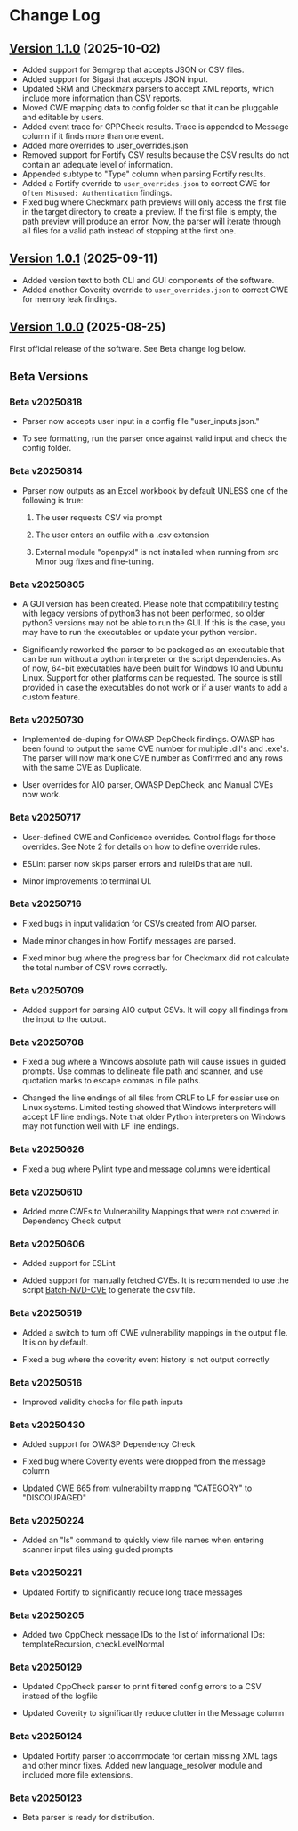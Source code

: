 # Change Log

## [Version 1.1.0](https://github.com/DevinPatel72/Static-Analysis-Results-Parser/releases/tag/v1.1.0) (2025-10-02)

- Added support for Semgrep that accepts JSON or CSV files.
- Added support for Sigasi that accepts JSON input.
- Updated SRM and Checkmarx parsers to accept XML reports, which include more information than CSV reports.
- Moved CWE mapping data to config folder so that it can be pluggable and editable by users.
- Added event trace for CPPCheck results. Trace is appended to Message column if it finds more than one event.
- Added more overrides to user_overrides.json
- Removed support for Fortify CSV results because the CSV results do not contain an adequate level of information.
- Appended subtype to "Type" column when parsing Fortify results.
- Added a Fortify override to `user_overrides.json` to correct CWE for `Often Misused: Authentication` findings.
- Fixed bug where Checkmarx path previews will only access the first file in the target directory to create a preview. If the first file is empty, the path preview will produce an error. Now, the parser will iterate through all files for a valid path instead of stopping at the first one.

## [Version 1.0.1](https://github.com/DevinPatel72/Static-Analysis-Results-Parser/releases/tag/v1.0.1) (2025-09-11)

- Added version text to both CLI and GUI components of the software.
- Added another Coverity override to `user_overrides.json` to correct CWE for memory leak findings.

## [Version 1.0.0](https://github.com/DevinPatel72/Static-Analysis-Results-Parser/releases/tag/v1.0.0) (2025-08-25)

First official release of the software. See Beta change log below.


## Beta Versions

### Beta v20250818
- Parser now accepts user input in a config file "user_inputs.json."

- To see formatting, run the parser once against valid input and check the config folder.

### Beta v20250814
- Parser now outputs as an Excel workbook by default UNLESS one of the following is true:
    1) The user requests CSV via prompt

    2) The user enters an outfile with a .csv extension

    3) External module "openpyxl" is not installed when running from src
    Minor bug fixes and fine-tuning.

### Beta v20250805
- A GUI version has been created. Please note that compatibility testing with legacy versions of python3 has not been performed, so older python3 versions may not be able to run the GUI. If this is the case, you may have to run the executables or update your python version.

- Significantly reworked the parser to be packaged as an executable that can be run without a python interpreter or the script dependencies. As of now, 64-bit executables have been built for Windows 10 and Ubuntu Linux. Support for other platforms can be requested. The source is still provided in case the executables do not work or if a user wants to add a custom feature.

### Beta v20250730
- Implemented de-duping for OWASP DepCheck findings. OWASP has been found to output the same CVE number for multiple .dll's and .exe's. The parser will now mark one CVE number as Confirmed and any rows with the same CVE as Duplicate.

- User overrides for AIO parser, OWASP DepCheck, and Manual CVEs now work.

### Beta v20250717
- User-defined CWE and Confidence overrides. Control flags for those overrides. See Note 2 for details on how to define override rules.

- ESLint parser now skips parser errors and ruleIDs that are null.

- Minor improvements to terminal UI.

### Beta v20250716
- Fixed bugs in input validation for CSVs created from AIO parser.

- Made minor changes in how Fortify messages are parsed.

- Fixed minor bug where the progress bar for Checkmarx did not calculate the total number of CSV rows correctly.

### Beta v20250709
- Added support for parsing AIO output CSVs. It will copy all findings from the input to the output.

### Beta v20250708
- Fixed a bug where a Windows absolute path will cause issues in guided prompts. Use commas to delineate file path and scanner, and use quotation marks to escape commas in file paths.

- Changed the line endings of all files from CRLF to LF for easier use on Linux systems. Limited testing showed that Windows interpreters will accept LF line endings. Note that older Python interpreters on Windows may not function well with LF line endings.

### Beta v20250626
- Fixed a bug where Pylint type and message columns were identical

### Beta v20250610
- Added more CWEs to Vulnerability Mappings that were not covered in Dependency Check output

### Beta v20250606
- Added support for ESLint

- Added support for manually fetched CVEs. It is recommended to use the script [Batch-NVD-CVE](https://github.com/DevinPatel72/Batch-NVD-Query) to generate the csv file.

### Beta v20250519
- Added a switch to turn off CWE vulnerability mappings in the output file. It is on by default.

- Fixed a bug where the coverity event history is not output correctly

### Beta v20250516
- Improved validity checks for file path inputs

### Beta v20250430
- Added support for OWASP Dependency Check

- Fixed bug where Coverity events were dropped from the message column

- Updated CWE 665 from vulnerability mapping "CATEGORY" to "DISCOURAGED"

### Beta v20250224
- Added an "ls" command to quickly view file names when entering scanner input files using guided prompts

### Beta v20250221
- Updated Fortify to significantly reduce long trace messages

### Beta v20250205
- Added two CppCheck message IDs to the list of informational IDs: templateRecursion, checkLevelNormal

### Beta v20250129
- Updated CppCheck parser to print filtered config errors to a CSV instead of the logfile

- Updated Coverity to significantly reduce clutter in the Message column

### Beta v20250124
- Updated Fortify parser to accommodate for certain missing XML tags and other minor fixes. Added new language_resolver module and included more file extensions.

### Beta v20250123
- Beta parser is ready for distribution.
